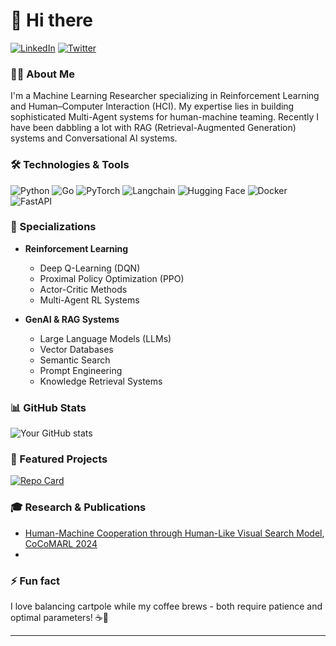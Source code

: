 # 👋 Hi there

[![LinkedIn](https://img.shields.io/badge/LinkedIn-0077B5?style=for-the-badge&logo=linkedin&logoColor=white)](https://www.linkedin.com/in/acharyaaditya)
[![Twitter](https://img.shields.io/badge/Twitter-1DA1F2?style=for-the-badge&logo=twitter&logoColor=white)](https://x.com/Aditya02)

### 👨‍💻 About Me

I'm a Machine Learning Researcher specializing in Reinforcement Learning and Human–Computer Interaction (HCI). My expertise lies in building sophisticated Multi-Agent systems for human-machine teaming. Recently I have been dabbling a lot with RAG (Retrieval-Augmented Generation) systems and Conversational AI systems.


### 🛠️ Technologies & Tools

![Python](https://img.shields.io/badge/Python-3776AB?style=flat-square&logo=python&logoColor=white)
![Go](https://img.shields.io/badge/Go-00ADD8?style=flat-square&logo=go&logoColor=white)
![PyTorch](https://img.shields.io/badge/PyTorch-EE4C2C?style=flat-square&logo=pytorch&logoColor=white)
![Langchain](https://img.shields.io/badge/Langchain-121D33?style=flat-square&logo=chainlink&logoColor=white)
![Hugging Face](https://img.shields.io/badge/Hugging_Face-FFD21E?style=flat-square&logo=huggingface&logoColor=black)
![Docker](https://img.shields.io/badge/Docker-2496ED?style=flat-square&logo=docker&logoColor=white)
![FastAPI](https://img.shields.io/badge/FastAPI-009688?style=flat-square&logo=fastapi&logoColor=white)

### 🤖 Specializations

- **Reinforcement Learning**
  - Deep Q-Learning (DQN)
  - Proximal Policy Optimization (PPO)
  - Actor-Critic Methods
  - Multi-Agent RL Systems

- **GenAI & RAG Systems**
  - Large Language Models (LLMs)
  - Vector Databases
  - Semantic Search
  - Prompt Engineering
  - Knowledge Retrieval Systems

### 📊 GitHub Stats

![Your GitHub stats](https://github-readme-stats.vercel.app/api?username=aditya02acharya&show_icons=true&theme=synthwave)

### 🌟 Featured Projects

[![Repo Card](https://github-readme-stats.vercel.app/api/pin/?username=aditya02acharya&repo=TypingAgent&theme=synthwave)](https://github.com/aditya02acharya/TypingAgent)


### 🎓 Research & Publications

- [Human-Machine Cooperation through Human-Like Visual Search Model](https://openreview.net/pdf?id=soHJPxY3AA), [CoCoMARL 2024](https://sites.google.com/view/cocomarl-2024/accepted-papers)
- 

### ⚡ Fun fact

I love balancing cartpole while my coffee brews - both require patience and optimal parameters! ☕🤖

---
